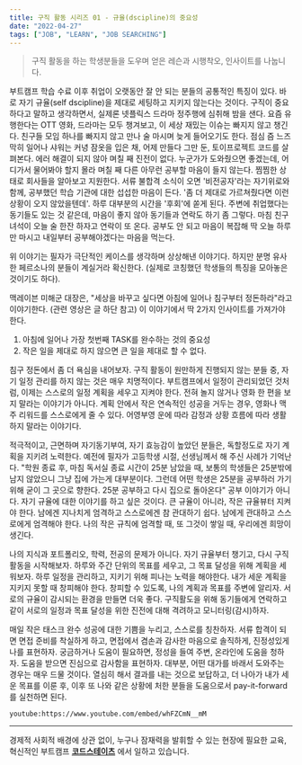 ```yaml
---
title: 구직 활동 시리즈 01 - 규율(dscipline)의 중요성
date: "2022-04-27"
tags: ["JOB", "LEARN", "JOB SEARCHING"]
---
```


> 구직 활동을 하는 학생분들을 도우며 얻은 레슨과 시행착오, 인사이트를 나눕니다. 

부트캠프 학습 수료 이후 취업이 오랫동안 잘 안 되는 분들의 공통적인 특징이 있다. 바로 자기 규율(self dscipline)을 제대로 세팅하고 지키지 않는다는 것이다. 
구직이 중요하다고 말하고 생각하면서, 실제론 넷플릭스 드라마 정주행에 심취해 밤을 샌다. 요즘 유행한다는 OTT 영화, 드라마는 모두 챙겨보고, 이 세상 재밌는 이슈는 빠지지 않고 챙긴다. 친구들 모임 하나를 빠지지 않고 만나 술 마시며 늦게 들어오기도 한다. 점심 즘 느즈막히 일어나 샤워는 커녕 잠옷을 입은 채, 어제 만들다 그만 둔, 토이프로젝트 코드를 살펴본다. 에러 해결이 되지 않아 며칠 째 진전이 없다. 누군가가 도와줬으면 좋겠는데, 어디가서 물어봐야 할지 몰라 며칠 째 다른 아무런 공부할 마음이 들지 않는다. 찜찜한 상태로 회사들을 알아보고 지원한다. 서류 불합격 소식이 오면 '비전공자'라는 자기위로와 함께, 공부했던 학습 기관에 대한 섭섭한 마음이 든다. '좀 더 제대로 가르쳐줬다면 이런 상황이 오지 않았을텐데'. 하루 대부분의 시간을 '후회'에 쏟게 된다. 주변에 취업했다는 동기들도 있는 것 같은데, 마음이 좋지 않아 동기들과 연락도 하기 좀 그렇다. 마침 친구녀석이 오늘 술 한잔 하자고 연락이 또 온다. 공부도 안 되고 마음이 복잡해 딱 오늘 하루만 마시고 내일부터 공부해야겠다는 마음을 먹는다. 

위 이야기는 필자가 극단적인 케이스를 생각하며 상상해낸 이야기다. 하지만 분명 유사한 페르소나의 분들이 계실거라 확신한다. (실제로 코칭했던 학생들의 특징을 모아놓은 것이기도 하다). 


맥레이븐 미해군 대장은, "세상을 바꾸고 싶다면 아침에 일어나 침구부터 정돈하라"라고 이야기한다. (관련 영상은 글 하단 참고) 이 이야기에서 딱 2가지 인사이트를 가져가야 한다. 

1. 아침에 일어나 가장 첫번째 TASK를 완수하는 것의 중요성
2. 작은 일을 제대로 하지 않으면 큰 일을 제대로 할 수 없다. 

침구 정돈에서 좀 더 욕심을 내어보자. 구직 활동이 원만하게 진행되지 않는 분들 중, 자기 일정 관리를 하지 않는 것은 매우 치명적이다.
부트캠프에서 일정이 관리되었던 것처럼, 이제는 스스로의 일정 계획을 세우고 지켜야 한다. 전혀 놀지 않거나 영화 한 편을 보지 말라는 이야기가 아니다. 계획 안에서 작은 연속적인 성공을 거두는 경우, 영화나 맥주 리워드를 스스로에게 줄 수 있다. 어영부영 운에 따라 감정과 상황 흐름에 따라 생활하지 말라는 이야기다. 

적극적이고, 근면하며 자기동기부여, 자기 효능감이 높았던 분들은, 독할정도로 자기 계획을 지키려 노력한다. 예전에 필자가 고등학생 시절, 선생님께서 해 주신 사례가 기억난다. "학원 종료 후, 마침 독서실 종료 시간이 25분 남았을 때, 보통의 학생들은 25분밖에 남지 않았으니 그냥 집에 가는게 대부분이다. 그런데 어떤 학생은 25분을 공부하러 가기 위해 굳이 그 곳으로 향한다. 25분 공부하고 다시 집으로 돌아온다"
공부 이야기가 아니다. 자기 규율에 대한 이야기를 하고 싶은 것이다. 큰 규율이 아니라, 작은 규율뷰터 지켜야 한다. 남에겐 지나치게 엄격하고 스스로에겐 참 관대하기 쉽다. 남에게 관대하고 스스로에게 엄격해야 한다. 나의 작은 규칙에 엄격할 때, 또 그것이 쌓일 때, 우리에겐 희망이 생긴다. 

나의 지식과 포트폴리오, 학력, 전공의 문제가 아니다. 자기 규율부터 챙기고, 다시 구직활동을 시작해보자. 하루와 주간 단위의 목표를 세우고, 그 목표 달성을 위해 계획을 세워보자. 하루 일정을 관리하고, 지키기 위해 피나는 노력을 해야한다. 내가 세운 계획을 지키지 못할 때 창피해야 한다. 창피할 수 있도록, 나의 계획과 목표를 주변에 알리자. 서로의 규율이 감시되는 환경을 만들면 더욱 좋다. 구직활도을 위해 동기들에게 연락하고 같이 서로의 일정과 목표 달성을 위한 진전에 대해 격려하고 모니터링(감시)하자. 

매일 작은 태스크 완수 성공에 대한 기쁨을 누리고, 스스로를 칭찬하자. 서류 합격이 되면 면접 준비를 착실하게 하고, 면접에서 겸손과 감사한 마음으로 솔직하게, 진정성있게 나를 표현하자. 궁금하거나 도움이 필요하면, 정성을 들여 주변, 온라인에 도움을 청하자. 도움을 받으면 진심으로 감사함을 표현하자. 대부분, 어떤 대가를 바래서 도와주는 경우는 매우 드물 것이다. 열심히 해서 결과를 내는 것으로 보답하고, 더 나아가 내가 세운 목표를 이룬 후, 이후 또 나와 같은 상황에 처한 분들을 도움으로서 pay-it-forward를 실천하면 된다. 


`youtube:https://www.youtube.com/embed/whFZCmN__mM`

---

경제적 사회적 배경에 상관 없이, 누구나 잠재력을 발휘할 수 있는 현장에 필요한 교육, 혁신적인 부트캠프 [**코드스테이츠**](https://bit.ly/31Qztga) 에서 일하고 있습니다.
